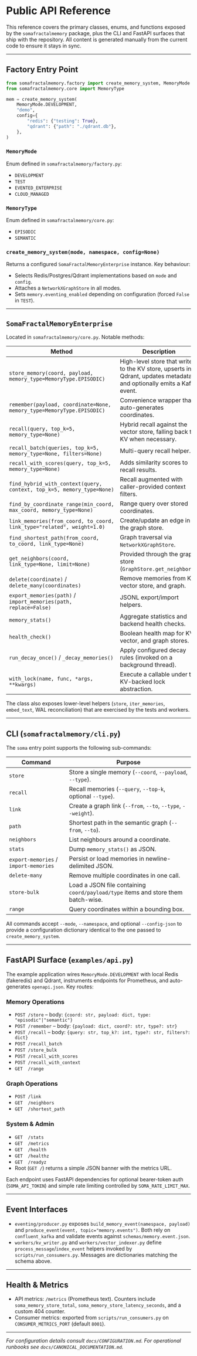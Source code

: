 # Public API Reference

This reference covers the primary classes, enums, and functions exposed by the `somafractalmemory` package, plus the CLI and FastAPI surfaces that ship with the repository. All content is generated manually from the current code to ensure it stays in sync.

---

## Factory Entry Point
```python
from somafractalmemory.factory import create_memory_system, MemoryMode
from somafractalmemory.core import MemoryType

mem = create_memory_system(
    MemoryMode.DEVELOPMENT,
    "demo",
    config={
        "redis": {"testing": True},
        "qdrant": {"path": "./qdrant.db"},
    },
)
```

### `MemoryMode`
Enum defined in `somafractalmemory/factory.py`:
- `DEVELOPMENT`
- `TEST`
- `EVENTED_ENTERPRISE`
- `CLOUD_MANAGED`

### `MemoryType`
Enum defined in `somafractalmemory/core.py`:
- `EPISODIC`
- `SEMANTIC`

### `create_memory_system(mode, namespace, config=None)`
Returns a configured `SomaFractalMemoryEnterprise` instance. Key behaviour:
- Selects Redis/Postgres/Qdrant implementations based on `mode` and `config`.
- Attaches a `NetworkXGraphStore` in all modes.
- Sets `memory.eventing_enabled` depending on configuration (forced `False` in `TEST`).

---

## `SomaFractalMemoryEnterprise`
Located in `somafractalmemory/core.py`. Notable methods:

| Method | Description |
|--------|-------------|
| `store_memory(coord, payload, memory_type=MemoryType.EPISODIC)` | High-level store that writes to the KV store, upserts into Qdrant, updates metadata, and optionally emits a Kafka event. |
| `remember(payload, coordinate=None, memory_type=MemoryType.EPISODIC)` | Convenience wrapper that auto-generates coordinates. |
| `recall(query, top_k=5, memory_type=None)` | Hybrid recall against the vector store, falling back to KV when necessary. |
| `recall_batch(queries, top_k=5, memory_type=None, filters=None)` | Multi-query recall helper. |
| `recall_with_scores(query, top_k=5, memory_type=None)` | Adds similarity scores to recall results. |
| `find_hybrid_with_context(query, context, top_k=5, memory_type=None)` | Recall augmented with caller-provided context filters. |
| `find_by_coordinate_range(min_coord, max_coord, memory_type=None)` | Range query over stored coordinates. |
| `link_memories(from_coord, to_coord, link_type="related", weight=1.0)` | Create/update an edge in the graph store. |
| `find_shortest_path(from_coord, to_coord, link_type=None)` | Graph traversal via `NetworkXGraphStore`. |
| `get_neighbors(coord, link_type=None, limit=None)` | Provided through the graph store (`GraphStore.get_neighbors`). |
| `delete(coordinate)` / `delete_many(coordinates)` | Remove memories from KV, vector store, and graph. |
| `export_memories(path)` / `import_memories(path, replace=False)` | JSONL export/import helpers. |
| `memory_stats()` | Aggregate statistics and backend health checks. |
| `health_check()` | Boolean health map for KV, vector, and graph stores. |
| `run_decay_once()` / `_decay_memories()` | Apply configured decay rules (invoked on a background thread). |
| `with_lock(name, func, *args, **kwargs)` | Execute a callable under the KV-backed lock abstraction. |

The class also exposes lower-level helpers (`store`, `iter_memories`, `embed_text`, WAL reconciliation) that are exercised by the tests and workers.

---

## CLI (`somafractalmemory/cli.py`)
The `soma` entry point supports the following sub-commands:

| Command | Purpose |
|---------|---------|
| `store` | Store a single memory (`--coord`, `--payload`, `--type`). |
| `recall` | Recall memories (`--query`, `--top-k`, optional `--type`). |
| `link` | Create a graph link (`--from`, `--to`, `--type`, `--weight`). |
| `path` | Shortest path in the semantic graph (`--from`, `--to`). |
| `neighbors` | List neighbours around a coordinate. |
| `stats` | Dump `memory_stats()` as JSON. |
| `export-memories` / `import-memories` | Persist or load memories in newline-delimited JSON. |
| `delete-many` | Remove multiple coordinates in one call. |
| `store-bulk` | Load a JSON file containing `coord/payload/type` items and store them batch-wise. |
| `range` | Query coordinates within a bounding box. |

All commands accept `--mode`, `--namespace`, and optional `--config-json` to provide a configuration dictionary identical to the one passed to `create_memory_system`.

---

## FastAPI Surface (`examples/api.py`)
The example application wires `MemoryMode.DEVELOPMENT` with local Redis (fakeredis) and Qdrant, instruments endpoints for Prometheus, and auto-generates `openapi.json`. Key routes:

### Memory Operations
- `POST /store` – body: `{coord: str, payload: dict, type: "episodic"|"semantic"}`
- `POST /remember` – body: `{payload: dict, coord?: str, type?: str}`
- `POST /recall` – body: `{query: str, top_k?: int, type?: str, filters?: dict}`
- `POST /recall_batch`
- `POST /store_bulk`
- `POST /recall_with_scores`
- `POST /recall_with_context`
- `GET  /range`

### Graph Operations
- `POST /link`
- `GET  /neighbors`
- `GET  /shortest_path`

### System & Admin
- `GET  /stats`
- `GET  /metrics`
- `GET  /health`
- `GET  /healthz`
- `GET  /readyz`
- Root (`GET /`) returns a simple JSON banner with the metrics URL.

Each endpoint uses FastAPI dependencies for optional bearer-token auth (`SOMA_API_TOKEN`) and simple rate limiting controlled by `SOMA_RATE_LIMIT_MAX`.

---

## Event Interfaces
- `eventing/producer.py` exposes `build_memory_event(namespace, payload)` and `produce_event(event, topic="memory.events")`. Both rely on `confluent_kafka` and validate events against `schemas/memory.event.json`.
- `workers/kv_writer.py` and `workers/vector_indexer.py` define `process_message`/`index_event` helpers invoked by `scripts/run_consumers.py`. Messages are dictionaries matching the schema above.

---

## Health & Metrics
- API metrics: `/metrics` (Prometheus text). Counters include `soma_memory_store_total`, `soma_memory_store_latency_seconds`, and a custom 404 counter.
- Consumer metrics: exported from `scripts/run_consumers.py` on `CONSUMER_METRICS_PORT` (default `8001`).

---

*For configuration details consult `docs/CONFIGURATION.md`. For operational runbooks see `docs/CANONICAL_DOCUMENTATION.md`.*
